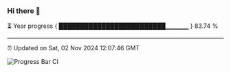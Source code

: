 ### Hi there 👋

⏳ Year progress { █████████████████████████▁▁▁▁▁ } 83.74 %

---

⏰ Updated on Sat, 02 Nov 2024 12:07:46 GMT

![Progress Bar CI](https://github.com/liununu/liununu/workflows/Progress%20Bar%20CI/badge.svg)
